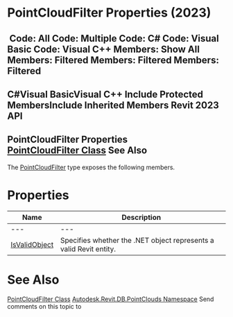 # PointCloudFilter Properties (2023)

﻿
 Code: All Code: Multiple Code: C# Code: Visual Basic Code: Visual C++  Members: Show All Members: Filtered Members: Filtered Members: Filtered   
---  
C#Visual BasicVisual C++
Include Protected MembersInclude Inherited Members
Revit 2023 API  
---  
PointCloudFilter Properties  
[PointCloudFilter Class](ca6f916b-2eba-f8e5-8939-1c063330c886.md "PointCloudFilter Class") See Also  
---  
The [PointCloudFilter](ca6f916b-2eba-f8e5-8939-1c063330c886.md "PointCloudFilter Class") type exposes the following members.
# Properties
| Name | Description |
| --- | --- |
| --- | --- | --- |
| [IsValidObject](45a1dd01-aaf4-667b-c22f-da277239244b.md "IsValidObject Property") | Specifies whether the .NET object represents a valid Revit entity. |

# See Also
[PointCloudFilter Class](ca6f916b-2eba-f8e5-8939-1c063330c886.md "PointCloudFilter Class")
[Autodesk.Revit.DB.PointClouds Namespace](5974062a-47d4-c7bb-16f2-d5dd193bd170.md "Autodesk.Revit.DB.PointClouds Namespace")
Send comments on this topic to 